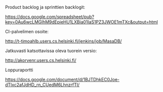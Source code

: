 Product backlog ja sprinttien backlogit:

https://docs.google.com/spreadsheet/pub?key=0Au6wcLMGlhM9dEpieHU1LXBia01IaS1PZ3JWOE1mTXc&output=html

CI-palvelimen osoite:

http://t-timoahlb.users.cs.helsinki.fi/jenkins/job/MasaDB/

Jatkuvasti katsottavissa oleva tuorein versio:

http://akorvenr.users.cs.helsinki.fi/

Loppuraportti

https://docs.google.com/document/d/1BJTDhkEC0Joe-dTIxc2afJdHD_rn_CUedM6LhnzrfTI/

